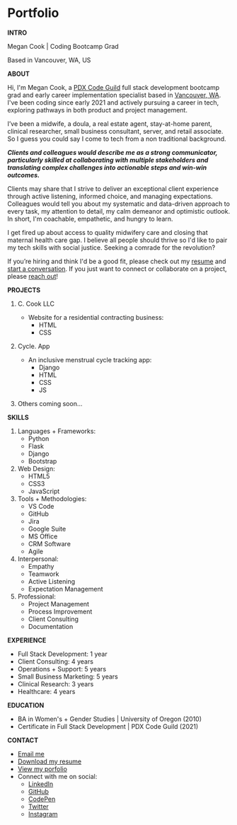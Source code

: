 # Portfolio

**INTRO**

Megan Cook | Coding Bootcamp Grad

Based in Vancouver, WA, US

**ABOUT**

Hi, I'm Megan Cook, a [PDX Code Guild](https://pdxcodeguild.com/) full stack development bootcamp grad and early career implementation specialist based in [Vancouver, WA](https://www.google.com/maps/place/Vancouver,+WA/@45.6381163,-122.6889994,12z/data=!3m1!4b1!4m5!3m4!1s0x5495af63c85914f9:0x8456d5112c91e3f3!8m2!3d45.6280277!4d-122.673865). I've been coding since early 2021 and actively pursuing a career in tech, exploring pathways in both product and project management.

I’ve been a midwife, a doula, a real estate agent, stay-at-home parent, clinical researcher, small business consultant, server, and retail associate. So I guess you could say I come to tech from a non traditional background. 

***Clients and colleagues would describe me as a strong communicator, particularly skilled at collaborating with multiple stakeholders and translating complex challenges into actionable steps and win-win outcomes.***

Clients may share that I strive to deliver an exceptional client experience through active listening, informed choice, and managing expectations. Colleagues would tell you about my systematic and data-driven approach to every task, my attention to detail, my calm demeanor and optimistic outlook. In short, I'm coachable, empathetic, and hungry to learn. 

I get fired up about access to quality midwifery care and closing that maternal health care gap. I believe all people should thrive so I'd like to pair my tech skills with social justice. Seeking a comrade for the revolution?

If you’re hiring and think I'd be a good fit, please check out my [resume](downloads/Resume-MeganCook-12292021-ImplementationSpecialist.pdf) and [start a conversation](mailto:megan@meganxcook.com). If you just want to connect or collaborate on a project, please [reach out](mailto:megan@meganxcook.com)!

**PROJECTS**

1. C. Cook LLC
    * Website for a residential contracting business:
        * HTML
        * CSS

2. Cycle. App
    * An inclusive menstrual cycle tracking app:
        * Django
        * HTML
        * CSS
        * JS

3. Others coming soon...

**SKILLS**

1. Languages + Frameworks:
    * Python
    * Flask
    * Django
    * Bootstrap
2. Web Design:
    * HTML5
    * CSS3
    * JavaScript
3. Tools + Methodologies:
    * VS Code
    * GitHub
    * Jira
    * Google Suite
    * MS Office
    * CRM Software
    * Agile
4. Interpersonal:
    * Empathy
    * Teamwork
    * Active Listening
    * Expectation Management
5. Professional:
    * Project Management
    * Process Improvement
    * Client Consulting
    * Documentation

**EXPERIENCE**
* Full Stack Development: 1 year
* Client Consulting: 4 years
* Operations + Support: 5 years
* Small Business Marketing: 5 years
* Clinical Research: 3 years
* Healthcare: 4 years

**EDUCATION**
* BA in Women's + Gender Studies | University of Oregon (2010)
* Certificate in Full Stack Development | PDX Code Guild (2021)

**CONTACT**

* [Email me](mailto:megan@meganxcook.com)
* [Download my resume](downloads/Resume-MeganCook-12312021-ImplementationSpecialist.pdf)
* [View my porfolio](www.meganxcook.com)
* Connect with me on social: 
    * [LinkedIn](https://www.linkedin.com/in/meganxcook/)
    * [GitHub](https://github.com/meganxcook)
    * [CodePen](https://codepen.io/meganxcook)
    * [Twitter](https://twitter.com/meganxcook_)
    * [Instagram](https://www.instagram.com/meganxcook/)